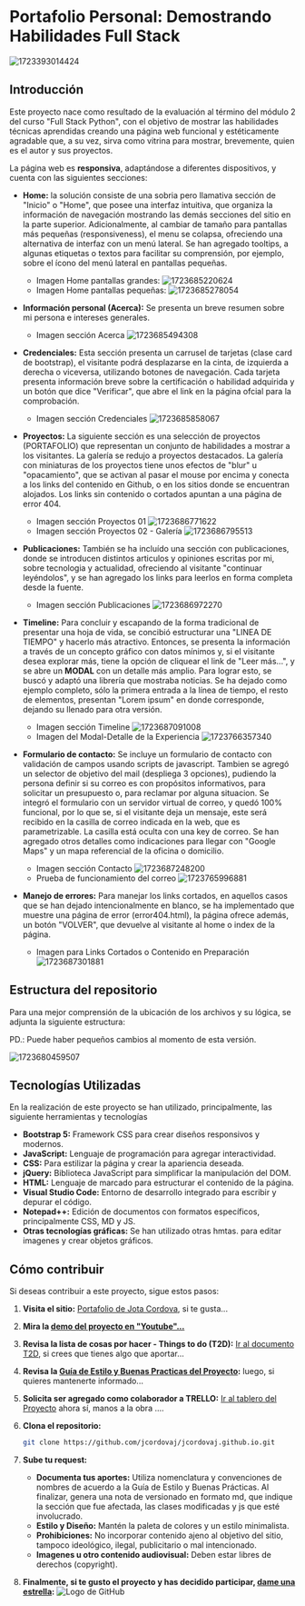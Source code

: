# Portafolio Personal: Demostrando Habilidades Full Stack
![1723393014424](image/Readme/inicio.png)
## Introducción

Este proyecto nace como resultado de la evaluación al término del módulo 2 del curso "Full Stack Python", con el objetivo de mostrar las habilidades técnicas aprendidas creando una página web funcional y estéticamente agradable que, a su vez,  sirva como vitrina para mostrar, brevemente, quien es el autor y sus proyectos.

La página web es **responsiva**, adaptándose a diferentes dispositivos, y cuenta con las siguientes secciones:

* **Home:** la solución consiste de una sobria pero llamativa sección de "Inicio" o "Home", que posee una interfaz intuitiva, que organiza la información de navegación mostrando las demás secciones del sitio en la parte superior. Adicionalmente, al cambiar de tamaño para pantallas más pequeñas (responsiveness), el menu se colapsa, ofreciendo una alternativa de interfaz con un menú lateral. Se han agregado tooltips, a algunas etiquetas o textos para facilitar su comprensión, por ejemplo, sobre el ícono del menú lateral en pantallas pequeñas.

  * Imagen Home pantallas grandes:
    ![1723685220624](image/README/1723685220624.png)
  * Imagen Home pantallas pequeñas:
    ![1723685278054](image/README/1723685278054.png)
* **Información personal (Acerca):** Se presenta un breve resumen sobre mi persona e intereses generales.

  * Imagen sección Acerca
    ![1723685494308](image/Readme/About.png)
* **Credenciales:** Esta sección presenta un carrusel de tarjetas (clase card de bootstrap), el visitante podrá desplazarse en la cinta, de izquierda a derecha o viceversa, utilizando botones de navegación. Cada tarjeta presenta información breve sobre la certificación o habilidad adquirida y un botón que dice "Verificar", que abre el link en la página ofcial para la comprobación.

  * Imagen sección Credenciales
    ![1723685858067](image/README/1723685858067.png)
* **Proyectos:** La siguiente sección es una selección de proyectos (PORTAFOLIO) que representan un conjunto de habilidades a mostrar a los visitantes. La galería se redujo a proyectos destacados. La galería con miniaturas de los proyectos tiene unos efectos de "blur" u "opacamiento", que se activan al pasar el mouse por encima y conecta a los links del contenido en Github, o en los sitios donde se encuentran alojados. Los links sin contenido o cortados apuntan a una página de error 404.

  * Imagen sección Proyectos 01
    ![1723686771622](image/README/1723686771622.png)
  * Imagen sección Proyectos 02 - Galería
    ![1723686795513](image/README/1723686795513.png)
* **Publicaciones:** También se ha incluído una sección con publicaciones, donde se introducen distintos articulos y opiniones escritas por mi, sobre tecnologia y actualidad, ofreciendo al visitante "continuar leyéndolos", y se han agregado los links para leerlos en forma completa desde la fuente.

  * Imagen sección Publicaciones
    ![1723686972270](image/README/1723686972270.png)
* **Timeline:** Para concluir y escapando de la forma tradicional de presentar una hoja de vida, se concibió estructurar una "LINEA DE TIEMPO" y hacerlo más atractivo. Entonces, se presenta la información a través de un concepto gráfico con datos mínimos y, si el visitante desea explorar más, tiene la opción de cliquear el link de "Leer más...", y se abre un **MODAL** con un detalle más amplio. Para lograr esto, se buscó y adaptó una librería que mostraba noticias. Se ha dejado como ejemplo completo, sólo la primera entrada a la línea de tiempo, el resto de elementos, presentan "Lorem ipsum" en donde corresponde, dejando su llenado para otra versión.

  * Imagen sección Timeline
    ![1723687091008](image/README/1723687091008.png)
  * Imagen del Modal-Detalle de la Experiencia
    ![1723766357340](image/README/1723766357340.png)
* **Formulario de contacto:** Se incluye un formulario de contacto con validación de campos usando scripts de javascript. Tambien se agregó un selector de objetivo del mail (despliega 3 opciones), pudiendo la persona definir si su correo es con propósitos informativos, para solicitar un presupuesto o, para reclamar por alguna situacion. Se integró el formulario con un servidor virtual de correo, y quedó 100% funcional, por lo que se, si el visitante deja un mensaje, este será recibido en la casilla de correo indicada en la web, que es parametrizable. La casilla está oculta con una key de correo. Se han agregado otros detalles como indicaciones para llegar con "Google Maps" y un mapa referencial de la oficina o domicilio.

  * Imagen sección Contacto
    ![1723687248200](image/README/1723687248200.png)
  * Prueba de funcionamiento del correo
    ![1723765996881](image/README/1723765996881.png)
* **Manejo de errores:** Para manejar los links cortados, en aquellos casos que se han dejado intencionalmente en blanco, se ha implementado que muestre una página de error (error404.html), la página ofrece además, un botón "VOLVER", que devuelve al visitante al home o index de la página.

  * Imagen para Links Cortados o Contenido en Preparación
    ![1723687301881](image/README/1723687301881.png)

## Estructura del repositorio

Para una mejor comprensión de la ubicación de los archivos y su lógica, se adjunta la siguiente estructura:

PD.: Puede haber pequeños cambios al momento de esta versión.

![1723680459507](image/README/1723680459507.png)

## Tecnologías Utilizadas

En la realización de este proyecto se han utilizado, principalmente, las siguiente herramientas y tecnologías

* **Bootstrap 5:** Framework CSS para crear diseños responsivos y modernos.
* **JavaScript:** Lenguaje de programación para agregar interactividad.
* **CSS:** Para estilizar la página y crear la apariencia deseada.
* **jQuery:** Biblioteca JavaScript para simplificar la manipulación del DOM.
* **HTML:** Lenguaje de marcado para estructurar el contenido de la página.
* **Visual Studio Code:** Entorno de desarrollo integrado para escribir y depurar el código.
* **Notepad++:** Edición de documentos con formatos específicos, principalmente CSS, MD y JS.
* **Otras tecnologías gráficas:** Se han utilizado otras hmtas. para editar imagenes y crear objetos gráficos.

## Cómo contribuir

Si deseas contribuir a este proyecto, sigue estos pasos:

1. **Visita el sitio:**
   [Portafolio de Jota Cordova](https://jcordovaj.github.io), si te gusta...
2. **Mira la [demo del proyecto en "Youtube"...](https://youtu.be/RjkiNr5Jew4)**
3. **Revisa la lista de cosas por hacer - Things to do (T2D):**
   [Ir al documento T2D](https://github.com/jcordovaj/jcordovaj.github.io/assets/docs/t2d.html), si crees que tienes algo que aportar...
4. **Revisa la [Guía de Estilo y Buenas Practicas del Proyecto](https://github.com/jcordovaj/jcordovaj.github.io/assets/docs/buenasPracticas.html):** luego, si quieres mantenerte informado...
5. **Solicita ser agregado como colaborador a TRELLO:** [Ir al tablero del Proyecto](https://trello.com/b/thnQjQ3S/things-2-do) ahora sí, manos a la obra ....
6. **Clona el repositorio:**

   ```bash
   git clone https://github.com/jcordovaj/jcordovaj.github.io.git
   ```

7. **Sube tu request:**

   * **Documenta tus aportes:** Utiliza nomenclatura y convenciones de nombres de acuerdo a la Guía de Estilo y Buenas Prácticas. Al finalizar, genera una nota de versionado en formato md, que indique la sección que fue afectada, las clases modificadas y js que esté involucrado.
   * **Estilo y Diseño:** Mantén la paleta de colores y un estilo minimalista.
   * **Prohibiciones:** No incorporar contenido ajeno al objetivo del sitio, tampoco ideológico, ilegal, publicitario o mal intencionado.
   * **Imagenes u otro contenido audiovisual:** Deben estar libres de derechos (copyright).
8. **Finalmente, si te gusto el proyecto y has decidido participar, [dame una estrella](https://github.com/jcordovaj/jcordovaj.github.io/):**
   ![Logo de GitHub](./assets/img/github-star-75px.webp)
